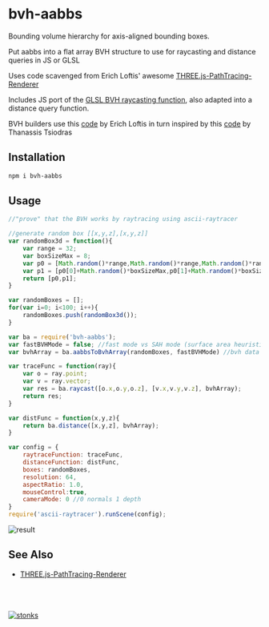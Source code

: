 # bvh-aabbs

Bounding volume hierarchy for axis-aligned bounding boxes.

Put aabbs into a flat array BVH structure to use for raycasting and distance queries in JS or GLSL

Uses code scavenged from Erich Loftis' awesome [THREE.js-PathTracing-Renderer](https://github.com/erichlof/THREE.js-PathTracing-Renderer)

Includes JS port of the [GLSL BVH raycasting function](https://github.com/erichlof/THREE.js-PathTracing-Renderer/blob/gh-pages/shaders/BVH_Animated_Model_Fragment.glsl), also adapted into a distance query function.

BVH builders use this [code](https://github.com/erichlof/THREE.js-PathTracing-Renderer/blob/gh-pages/js/BVH_Acc_Structure_Iterative_Fast_Builder.js) by Erich Loftis in turn inspired by this [code](https://github.com/ttsiodras/renderer-cuda/blob/master/src/BVH.cpp) by Thanassis Tsiodras

## Installation

```sh
npm i bvh-aabbs
```

## Usage 

```javascript
//"prove" that the BVH works by raytracing using ascii-raytracer

//generate random box [[x,y,z],[x,y,z]]
var randomBox3d = function(){
    var range = 32;
    var boxSizeMax = 8;
    var p0 = [Math.random()*range,Math.random()*range,Math.random()*range];
    var p1 = [p0[0]+Math.random()*boxSizeMax,p0[1]+Math.random()*boxSizeMax,p0[2]+Math.random()*boxSizeMax];
    return [p0,p1];
}

var randomBoxes = [];
for(var i=0; i<100; i++){
    randomBoxes.push(randomBox3d());
}

var ba = require('bvh-aabbs');
var fastBVHMode = false; //fast mode vs SAH mode (surface area heuristic)
var bvhArray = ba.aabbsToBvhArray(randomBoxes, fastBVHMode) //bvh data structure, flat array

var traceFunc = function(ray){
    var o = ray.point;
    var v = ray.vector;
    var res = ba.raycast([o.x,o.y,o.z], [v.x,v.y,v.z], bvhArray);
    return res;
}

var distFunc = function(x,y,z){
    return ba.distance([x,y,z], bvhArray);
}

var config = {
    raytraceFunction: traceFunc, 
    distanceFunction: distFunc,
    boxes: randomBoxes, 
    resolution: 64,
    aspectRatio: 1.0,
    mouseControl:true,
    cameraMode: 0 //0 normals 1 depth
}
require('ascii-raytracer').runScene(config);
```

![result](https://i.imgur.com/abwKDoY.png)


## See Also
- [THREE.js-PathTracing-Renderer](https://github.com/erichlof/THREE.js-PathTracing-Renderer)


<br><br><br>
[![stonks](https://i.imgur.com/UpDxbfe.png)](https://www.npmjs.com/~stonkpunk)



